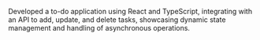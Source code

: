 Developed a to-do application using React and TypeScript, integrating
with an API to add, update, and delete tasks, showcasing dynamic state
management and handling of asynchronous operations.

